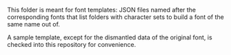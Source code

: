 This folder is meant for font templates: JSON files named after the
corresponding fonts that list folders with character sets to build a font
of the same name out of.

A sample template, except for the dismantled data of the original font, is
checked into this repository for convenience.
